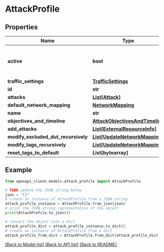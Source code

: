 # AttackProfile


## Properties

Name | Type | Description | Notes
------------ | ------------- | ------------- | -------------
**active** | **bool** | Indicates whether the profile is enabled or not. | [optional] 
**traffic_settings** | [**TrafficSettings**](TrafficSettings.md) |  | 
**id** | **str** |  | 
**attacks** | [**List[Attack]**](Attack.md) |  | 
**default_network_mapping** | [**NetworkMapping**](NetworkMapping.md) |  | 
**name** | **str** |  | 
**objectives_and_timeline** | [**AttackObjectivesAndTimeline**](AttackObjectivesAndTimeline.md) |  | 
**add_attacks** | [**List[ExternalResourceInfo]**](ExternalResourceInfo.md) |  | [optional] 
**modify_excluded_dut_recursively** | [**List[UpdateNetworkMapping]**](UpdateNetworkMapping.md) |  | [optional] 
**modify_tags_recursively** | [**List[UpdateNetworkMapping]**](UpdateNetworkMapping.md) |  | [optional] 
**reset_tags_to_default** | **List[bytearray]** |  | [optional] 

## Example

```python
from openapi_client.models.attack_profile import AttackProfile

# TODO update the JSON string below
json = "{}"
# create an instance of AttackProfile from a JSON string
attack_profile_instance = AttackProfile.from_json(json)
# print the JSON string representation of the object
print(AttackProfile.to_json())

# convert the object into a dict
attack_profile_dict = attack_profile_instance.to_dict()
# create an instance of AttackProfile from a dict
attack_profile_from_dict = AttackProfile.from_dict(attack_profile_dict)
```
[[Back to Model list]](../README.md#documentation-for-models) [[Back to API list]](../README.md#documentation-for-api-endpoints) [[Back to README]](../README.md)


